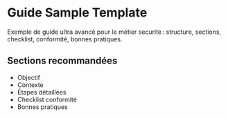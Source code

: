 # Guide Sample Template

Exemple de guide ultra avancé pour le métier securite : structure, sections, checklist, conformité, bonnes pratiques.

## Sections recommandées
- Objectif
- Contexte
- Étapes détaillées
- Checklist conformité
- Bonnes pratiques
